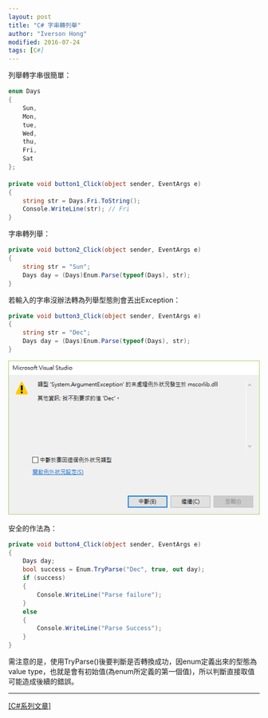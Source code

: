 ```yaml
---
layout: post
title: "C# 字串轉列舉"
author: "Iverson Hong"
modified: 2016-07-24
tags: [C#]
---
```


列舉轉字串很簡單：

~~~csharp
enum Days
{
    Sun,
    Mon,
    tue,
    Wed, 
    thu, 
    Fri, 
    Sat
};

private void button1_Click(object sender, EventArgs e)
{
    string str = Days.Fri.ToString();
    Console.WriteLine(str); // Fri
}
~~~

字串轉列舉：

~~~csharp
private void button2_Click(object sender, EventArgs e)
{
    string str = "Sun";
    Days day = (Days)Enum.Parse(typeof(Days), str); 
}
~~~

若輸入的字串沒辦法轉為列舉型態則會丟出Exception：

~~~csharp
private void button3_Click(object sender, EventArgs e)
{
    string str = "Dec";
    Days day = (Days)Enum.Parse(typeof(Days), str); 
}
~~~

![](..\images\postImage\CSharp_String_To_Enum\001.png)

    
安全的作法為：

~~~csharp
private void button4_Click(object sender, EventArgs e)
{
    Days day;
    bool success = Enum.TryParse("Dec", true, out day);
    if (success)
    {
        Console.WriteLine("Parse failure");
    }
    else
    {
        Console.WriteLine("Parse Success");
    }
}
~~~


需注意的是，使用TryParse()後要判斷是否轉換成功，因enum定義出來的型態為value type，也就是會有初始值(為enum所定義的第一個值)，所以判斷直接取值可能造成後續的錯誤。

----------

[[C#系列文章]](http://iverson127.github.io/tags/#C#)